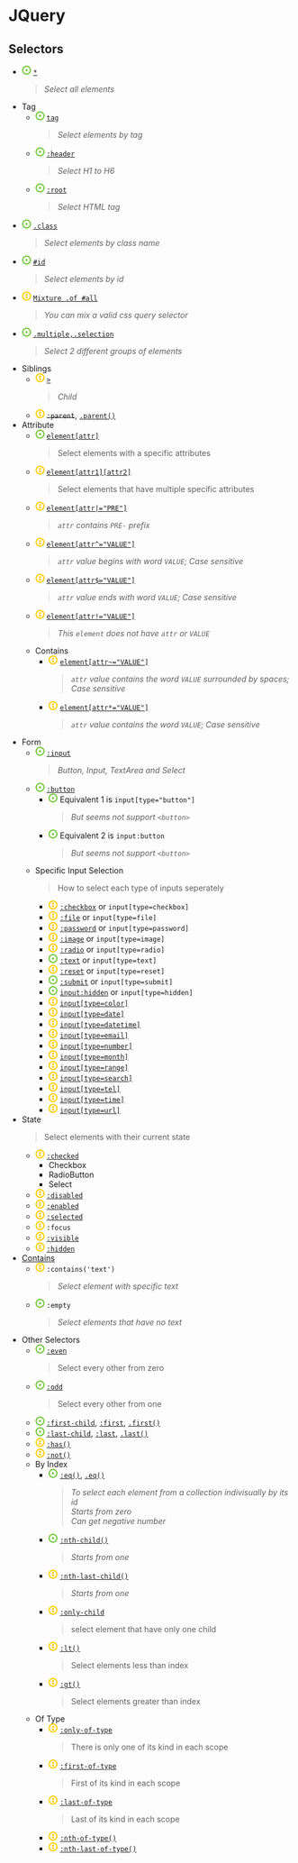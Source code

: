 # JQuery
## Selectors
- ![](../../../-/1.png) [`*`](jq-select-all.html)
    > _Select all elements_
- Tag
    - ![](../../../-/1.png) [`tag`](jq-select-tag.html)
        > _Select elements by tag_
    - ![](../../../-/1.png) [`:header`](jq-select-header.html)
        > _Select H1 to H6_
    - ![](../../../-/1.png) [`:root`](jq-select-root.html)
        > _Select HTML tag_
- ![](../../../-/1.png) [`.class`](jq-select-class.html)
    > _Select elements by class name_
- ![](../../../-/1.png) [`#id`](jq-select-id.html)
    > _Select elements by id_
- ![](../../../-/2.png) [`Mixture .of #all`](jq-select-mixture.html)
    > _You can mix a valid css query selector_
- ![](../../../-/1.png) [`.multiple,.selection`](jq-select-multiple.html)
    > _Select 2 different groups of elements_
- Siblings
    - ![](../../../-/2.png) [`>`](jq-select-child-arrow.html)
        > _Child_
    - ![](../../../-/2.png) ~~`:parent`~~, [`.parent()`](jq-select-parent.html)
- Attribute
    - ![](../../../-/1.png) [`element[attr]`](jq-attr-has-attr.html)
        > Select elements with a specific attributes
    - ![](../../../-/2.png) [`element[attr1][attr2]`](jq-attr-multi-attr.html)
        > Select elements that have multiple specific attributes
    - ![](../../../-/2.png) [`element[attr|="PRE"]`](jq-attr-contains-prefix.html)
        > _`attr` contains `PRE-` prefix_
    - ![](../../../-/2.png) [`element[attr^="VALUE"]`](jq-attr-begin-with.html)
        > _`attr` value begins with word `VALUE`; Case sensitive_
    - ![](../../../-/2.png) [`element[attr$="VALUE"]`](jq-attr-ends-with.html)
        > _`attr` value ends with word `VALUE`; Case sensitive_
    - ![](../../../-/2.png) [`element[attr!="VALUE"]`](jq-attr-not-equal.html)
        > _This `element` does not have `attr` or `VALUE`_
    - Contains
        - ![](../../../-/2.png) [`element[attr~="VALUE"]`](jq-attr-contains.html)
            > _`attr` value contains the word `VALUE` surrounded by spaces; Case sensitive_
        - ![](../../../-/2.png) [`element[attr*="VALUE"]`](jq-attr-contains-2.html)
            > _`attr` value contains the word `VALUE`; Case sensitive_
- Form
    - ![](../../../-/1.png) [`:input`](jq-form-general-input.html)
        > _Button, Input, TextArea and Select_
    - ![](../../../-/1.png) [`:button`](jq-form-button-1.html)
        - ![](../../../-/1.png) Equivalent 1 is `input[type="button"]`
            > _But seems not support `<button>`_
        - ![](../../../-/1.png) Equivalent 2 is `input:button`
            > _But seems not support `<button>`_
    - Specific Input Selection
        > How to select each type of inputs seperately
        - ![](../../../-/2.png) [`:checkbox`](jq-form-checkbox.html) or `input[type=checkbox]`
        - ![](../../../-/2.png) [`:file`](jq-form-file.html) or `input[type=file]`
        - ![](../../../-/2.png) [`:password`](jq-form-password.html) or `input[type=password]`
        - ![](../../../-/2.png) [`:image`](jq-form-image.html) or `input[type=image]`
        - ![](../../../-/2.png) [`:radio`](jq-form-radio.html) or `input[type=radio]`
        - ![](../../../-/1.png) [`:text`](jq-form-text.html) or `input[type=text]`
        - ![](../../../-/2.png) [`:reset`](jq-form-reset.html) or `input[type=reset]`
        - ![](../../../-/1.png) [`:submit`](jq-form-submit.html) or `input[type=submit]`
        - ![](../../../-/1.png) [`input:hidden`](jq-form-hidden.html) or `input[type=hidden]`
        - ![](../../../-/2.png) [`input[type=color]`](jq-form-access-other-inputs.html)
        - ![](../../../-/2.png) [`input[type=date]`](jq-form-access-other-inputs.html)
        - ![](../../../-/2.png) [`input[type=datetime]`](jq-form-access-other-inputs.html)
        - ![](../../../-/2.png) [`input[type=email]`](jq-form-access-other-inputs.html)
        - ![](../../../-/2.png) [`input[type=number]`](jq-form-access-other-inputs.html)
        - ![](../../../-/2.png) [`input[type=month]`](jq-form-access-other-inputs.html)
        - ![](../../../-/2.png) [`input[type=range]`](jq-form-access-other-inputs.html)
        - ![](../../../-/2.png) [`input[type=search]`](jq-form-access-other-inputs.html)
        - ![](../../../-/2.png) [`input[type=tel]`](jq-form-access-other-inputs.html)
        - ![](../../../-/2.png) [`input[type=time]`](jq-form-access-other-inputs.html)
        - ![](../../../-/2.png) [`input[type=url]`](jq-form-access-other-inputs.html)
- State
    > Select elements with their current state
    - ![](../../../-/2.png) [`:checked`](js-state-checked.html)
        - Checkbox
        - RadioButton
        - Select
    - ![](../../../-/2.png) [`:disabled`](js-state-general.html)
    - ![](../../../-/2.png) [`:enabled`](js-state-general.html)
    - ![](../../../-/2.png) [`:selected`](js-state-general.html)
    - ![](../../../-/2.png) `:focus`
    - ![](../../../-/2.png) [`:visible`](js-state-general.html)
    - ![](../../../-/2.png) [`:hidden`](js-state-general.html)
- [Contains](jq-contains-text.html)
    - ![](../../../-/2.png) `:contains('text')`
        > _Select element with specific text_
    - ![](../../../-/1.png) `:empty`
        > _Select elements that have no text_
- Other Selectors
    - ![](../../../-/1.png) [`:even`](jq-select-mixture.html)
        > Select every other from zero
    - ![](../../../-/1.png) [`:odd`](jq-select-mixture.html)
        > Select every other from one
    - ![](../../../-/1.png) [`:first-child`](jq-select-first-last-child.html), [`:first`](jq-select-first-last.html), [`.first()`](jq-method-first-last.eq.html)
    - ![](../../../-/1.png) [`:last-child`](jq-select-first-last-child.html), [`:last`](jq-select-first-last.html), [`.last()`](jq-method-first-last.eq.html)
    - ![](../../../-/2.png) [`:has()`](jq-select-has.html)
    - ![](../../../-/2.png) [`:not()`](jq-select-not.html)
    - By Index
        - ![](../../../-/1.png) [`:eq()`](jq-select-index-eq.html), [`.eq()`](jq-method-first-last.eq.html)
            > _To select each element from a collection indivisually by its id_  
            > _Starts from zero_  
            > _Can get negative number_
        - ![](../../../-/1.png) [`:nth-child()`](jq-select-nth-child.html)
            > _Starts from one_
        - ![](../../../-/2.png) [`:nth-last-child()`](jq-select-nth-last-child.html)
            > _Starts from one_
        - ![](../../../-/2.png) [`:only-child`](jq-select-only-child.html)
            > select element that have only one child
        - ![](../../../-/2.png) [`:lt()`](jq-select-lt.html)
            > Select elements less than index
        - ![](../../../-/2.png) [`:gt()`](jq-select-gt.html)
            > Select elements greater than index
    - Of Type
        - ![](../../../-/2.png) [`:only-of-type`](jq-select-of-type.html)
            > There is only one of its kind in each scope
        - ![](../../../-/2.png) [`:first-of-type`](jq-select-first-of-type.html)
            > First of its kind in each scope
        - ![](../../../-/2.png) [`:last-of-type`](jq-select-first-of-type.html)
            > Last of its kind in each scope
        - ![](../../../-/2.png) [`:nth-of-type()`](jq-select-nth-of-type.html)
        - ![](../../../-/2.png) [`:nth-last-of-type()`](jq-select-nth-of-type.html)